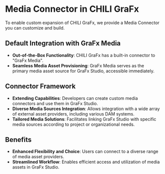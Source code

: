 # Media Connector in CHILI GraFx

To enable custom expansion of CHILI GraFx, we provide a Media Connector you can customize and build.

## Default Integration with GraFx Media

- **Out-of-the-Box Functionality**: CHILI GraFx has a built-in connector to "GraFx Media".
- **Seamless Media Asset Provisioning**: GraFx Media serves as the primary media asset source for GraFx Studio, accessible immediately.

## Connector Framework

- **Extending Capabilities**: Developers can create custom media connectors and use them in GraFx Studio.
- **Diverse Media Sources Integration**: Allows integration with a wide array of external asset providers, including various DAM systems.
- **Tailored Media Solutions**: Facilitates linking GraFx Studio with specific media sources according to project or organizational needs.

## Benefits

- **Enhanced Flexibility and Choice**: Users can connect to a diverse range of media asset providers.
- **Streamlined Workflow**: Enables efficient access and utilization of media assets in GraFx Studio.
